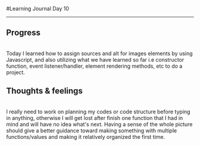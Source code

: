 
#Learning Journal Day 10
<hr />

<h2> Progress </h2>
<p>
<br>
Today I learned how to assign sources and alt for images elements by using Javascript, and also utilizing what we have learned so far i.e constructor function, event listener/handler, element rendering methods, etc to do a project.


</p>
<h2>Thoughts & feelings </h2><br>
I really need to work on planning my codes or code structure before typing in anything, otherwise I will get lost after finish one function that I had in mind and will have no idea what's next. Having a sense of the whole picture should give a better guidance toward making something with multiple functions/values and making it relatively organized the first time. 


<p>






</p>
